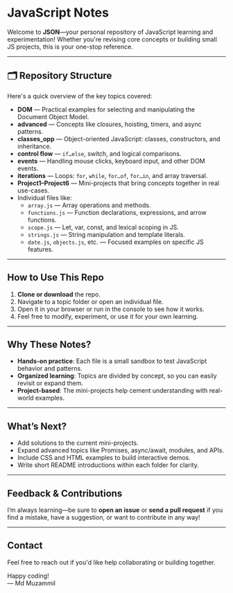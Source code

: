 # JavaScript Notes

Welcome to **JSON**—your personal repository of JavaScript learning and experimentation! Whether you're revising core concepts or building small JS projects, this is your one-stop reference.

---

## 🗂 Repository Structure

Here's a quick overview of the key topics covered:

- **DOM** — Practical examples for selecting and manipulating the Document Object Model.
- **advanced** — Concepts like closures, hoisting, timers, and async patterns.
- **classes_opp** — Object-oriented JavaScript: classes, constructors, and inheritance.
- **control flow** — `if…else`, switch, and logical comparisons.
- **events** — Handling mouse clicks, keyboard input, and other DOM events.
- **iterations** — Loops: `for`, `while`, `for…of`, `for…in`, and array traversal.
- **Project1–Project6** — Mini-projects that bring concepts together in real use-cases.
- Individual files like:
  - `array.js` — Array operations and methods.
  - `functions.js` — Function declarations, expressions, and arrow functions.
  - `scope.js` — Let, var, const, and lexical scoping in JS.
  - `strings.js` — String manipulation and template literals.
  - `date.js`, `objects.js`, etc. — Focused examples on specific JS features.

---

##  How to Use This Repo

1. **Clone or download** the repo.
2. Navigate to a topic folder or open an individual file.
3. Open it in your browser or run in the console to see how it works.
4. Feel free to modify, experiment, or use it for your own learning.

---

##  Why These Notes?

- **Hands-on practice**: Each file is a small sandbox to test JavaScript behavior and patterns.
- **Organized learning**: Topics are divided by concept, so you can easily revisit or expand them.
- **Project-based**: The mini-projects help cement understanding with real-world examples.

---

##  What’s Next?

- Add solutions to the current mini-projects.
- Expand advanced topics like Promises, async/await, modules, and APIs.
- Include CSS and HTML examples to build interactive demos.
- Write short README introductions within each folder for clarity.

---

##  Feedback & Contributions

I’m always learning—be sure to **open an issue** or **send a pull request** if you find a mistake, have a suggestion, or want to contribute in any way!

---

##  Contact

Feel free to reach out if you'd like help collaborating or building together.

Happy coding!  
— Md Muzammil

